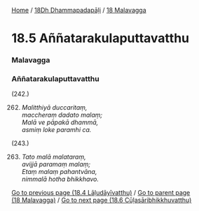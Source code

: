 
[Home](/) / [18Dh Dhammapadapāḷi](/tipitaka/18Dh.md) / [18 Malavagga](/tipitaka/18Dh/18.md)

# 18.5 Aññatarakulaputtavatthu

### Malavagga

### Aññatarakulaputtavatthu

(242.)

262. _Malitthiyā duccaritaṃ,_  
_maccheraṃ dadato malaṃ;_  
_Malā ve pāpakā dhammā,_  
_asmiṃ loke paramhi ca._  


(243.)

263. _Tato malā malataraṃ,_  
_avijjā paramaṃ malaṃ;_  
_Etaṃ malaṃ pahantvāna,_  
_nimmalā hotha bhikkhavo._  


[Go to previous page (18.4 Lāḷudāyīvatthu)](/tipitaka/18Dh/18/18.4.md) / [Go to parent page (18 Malavagga)](/tipitaka/18Dh/18.md) / [Go to next page (18.6 Cūḷasāribhikkhuvatthu)](/tipitaka/18Dh/18/18.6.md)


